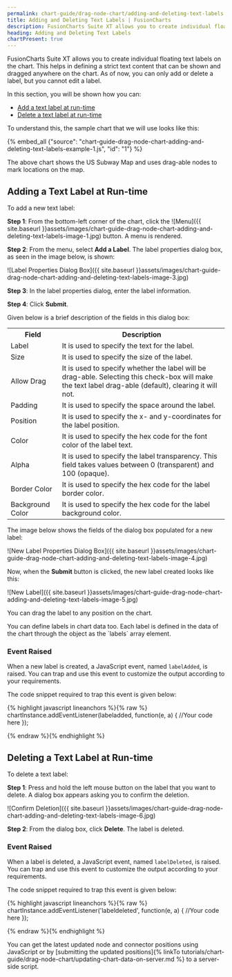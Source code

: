 ```yaml
---
permalink: chart-guide/drag-node-chart/adding-and-deleting-text-labels.html
title: Adding and Deleting Text Labels | FusionCharts
description: FusionCharts Suite XT allows you to create individual floating text labels on the chart. This helps in defining a strict text content that can be shown and dragged anywhere on the chart.
heading: Adding and Deleting Text Labels
chartPresent: true
---
```


FusionCharts Suite XT allows you to create individual floating text labels on the chart. This helps in defining a strict text content that can be shown and dragged anywhere on the chart. As of now, you can only add or delete a label, but you cannot edit a label.

In this section, you will be shown how you can:

* <a href="{{ site.baseurl }}chart-guide/drag-node-chart/adding-and-deleting-text-labels.html#adding-a-text-label-at-run-time">Add a text label at run-time</a>
* <a href="{{ site.baseurl }}chart-guide/drag-node-chart/adding-and-deleting-text-labels.html#deleting-a-text-label-at-run-time">Delete a text label at run-time</a>

To understand this, the sample chart that we will use looks like this:

{% embed_all {"source": "chart-guide-drag-node-chart-adding-and-deleting-text-labels-example-1.js", "id": "1"} %}

The above chart shows the US Subway Map and uses drag-able nodes to mark locations on the map.


## Adding a Text Label at Run-time

To add a new text label:

__Step 1__: From the bottom-left corner of the chart, click the ![Menu]({{ site.baseurl }}assets/images/chart-guide-drag-node-chart-adding-and-deleting-text-labels-image-1.jpg) button. A menu is rendered.

__Step 2__: From the menu, select __Add a Label__.
The label properties dialog box, as seen in the image below, is shown:

![Label Properties Dialog Box]({{ site.baseurl }}assets/images/chart-guide-drag-node-chart-adding-and-deleting-text-labels-image-3.jpg)

__Step 3__: In the label properties dialog, enter the label information.

__Step 4__: Click __Submit__.

Given below is a brief description of the fields in this dialog box:

<table>
  <tr>
    <th>Field</th>
    <th>Description</th>
  </tr>
  <tr>
    <td>Label</td>
    <td>It is used to specify the text for the label.</td>
  </tr>
  <tr>
    <td>Size</td>
    <td>It is used to specify the size of the label.</td>
  </tr>
  <tr>
    <td>Allow Drag</td>
    <td>It is used to specify whether the label will be drag-able. Selecting this check-box will make the text label drag-able (default), clearing it will not. </td>
  </tr>
  <tr>
    <td>Padding</td>
    <td>It is used to specify the space around the label.</td>
  </tr>
  <tr>
    <td>Position</td>
    <td>It is used to specify the x- and y-coordinates for the label position.</td>
  </tr>
  <tr>
    <td>Color</td>
    <td>It is used to specify the hex code for the font color of the label text.</td>
  </tr>
  <tr>
    <td>Alpha</td>
    <td>It is used to specify the label transparency. This field takes values between 0 (transparent) and 100 (opaque).</td>
  </tr>
  <tr>
    <td>Border Color</td>
    <td>It is used to specify the hex code for the label border color.</td>
  </tr>
  <tr>
    <td>Background Color</td>
    <td>It is used to specify the hex code for the label background color.</td>
  </tr>
</table>


The image below shows the fields of the dialog box populated for a new label:

![New Label Properties Dialog Box]({{ site.baseurl }}assets/images/chart-guide-drag-node-chart-adding-and-deleting-text-labels-image-4.jpg)

Now, when the __Submit__ button is clicked, the new label created looks like this:

![New Label]({{ site.baseurl }}assets/images/chart-guide-drag-node-chart-adding-and-deleting-text-labels-image-5.jpg)

You can drag the label to any position on the chart.

<p class="text-info">You can define labels in chart data too. Each label is defined in the data of the chart through the object as the `labels` array element. </p>

### Event Raised

When a new label is created, a JavaScript event, named `labelAdded`, is raised. You can trap and use this event to customize the output according to your requirements.

The code snippet required to trap this event is given below:

{% highlight javascript lineanchors %}{% raw %}
chartInstance.addEventListener(labeladded, function(e, a) {
    //Your code here
});

{% endraw %}{% endhighlight %}

## Deleting a Text Label at Run-time

To delete a text label:

__Step 1__: Press and hold the left mouse button on the label that you want to delete. A dialog box appears asking you to confirm the deletion.

![Confirm Deletion]({{ site.baseurl }}assets/images/chart-guide-drag-node-chart-adding-and-deleting-text-labels-image-6.jpg)

__Step 2__: From the dialog box, click __Delete__. The label is deleted.

### Event Raised

When a label is deleted, a JavaScript event, named `labelDeleted`, is raised. You can trap and use this event to customize the output according to your requirements.

The code snippet required to trap this event is given below:

{% highlight javascript lineanchors %}{% raw %}
chartInstance.addEventListener('labeldeleted', function(e, a) {
    //Your code here
});

{% endraw %}{% endhighlight %}

<p class="text-info">You can get the latest updated node and connector positions using JavaScript or by [submitting the updated positions]{% linkTo tutorials/chart-guide/drag-node-chart/updating-chart-data-on-server.md %} to a server-side script.</p>
